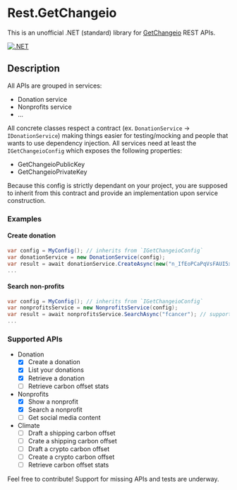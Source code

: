 # Rest.GetChangeio
This is an unofficial .NET (standard) library for [GetChangeio](https://docs.getchange.io/getting-started/) REST APIs.

[![.NET](https://github.com/diegostamigni/Rest.GetChangeio/actions/workflows/dotnet.yml/badge.svg)](https://github.com/diegostamigni/Rest.GetChangeio/actions/workflows/dotnet.yml)

## Description
All APIs are grouped in services:
 * Donation service
 * Nonprofits service
 * ...

All concrete classes respect a contract (ex. `DonationService` -> `IDonationService`) making things easier for testing/mocking and people that wants to use dependency injection. All services need at least the `IGetChangeioConfig` which exposes the following properties:
 * GetChangeioPublicKey
 * GetChangeioPrivateKey

Because this config is strictly dependant on your project, you are supposed to inherit from this contract and provide an implementation upon service construction.


### Examples

#### Create donation
```csharp
var config = MyConfig(); // inherits from `IGetChangeioConfig`
var donationService = new DonationService(config);
var result = await donationService.CreateAsync(new("n_IfEoPCaPqVsFAUI5xl0CBUOx", 1000));
...
```

#### Search non-profits
```csharp
var config = MyConfig(); // inherits from `IGetChangeioConfig`
var nonprofitsService = new NonprofitsService(config);
var result = await nonprofitsService.SearchAsync("fcancer"); // supports pagination via the `page` property
...
```

### Supported APIs
* Donation
    - [x] Create a donation
    - [x] List your donations
    - [x] Retrieve a donation
    - [ ] Retrieve carbon offset stats
* Nonprofits
    - [x] Show a nonprofit
    - [x] Search a nonprofit
    - [ ] Get social media content
* Climate
    - [ ] Draft a shipping carbon offset
    - [ ] Crate a shipping carbon offset
    - [ ] Draft a crypto carbon offset
    - [ ] Create a crypto carbon offset
    - [ ] Retrieve carbon offset stats

Feel free to contribute! Support for missing APIs and tests are underway.

